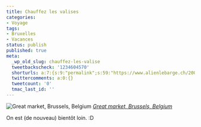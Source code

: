 ```yaml
---
title: Chauffez les valises
categories:
- Voyage
tags:
- Bruxelles
- Vacances
status: publish
published: true
meta:
  _wp_old_slug: chauffez-les-valise
  tweetbackscheck: '1234604570'
  shorturls: a:7:{s:9:"permalink";s:59:"https://www.alienlebarge.ch/2008/01/14/chauffez-les-valises/";s:7:"tinyurl";s:25:"https://tinyurl.com/ajm6z9";s:4:"isgd";s:17:"https://is.gd/itDF";s:5:"bitly";s:20:"https://bit.ly/3gzNM3";s:5:"snipr";s:22:"https://snipr.com/bci71";s:5:"snurl";s:22:"https://snurl.com/bci71";s:7:"snipurl";s:24:"https://snipurl.com/bci71";}
  twittercomments: a:0:{}
  tweetcount: '0'
  tmac_last_id: ''
---
```

 <img src="https://farm2.static.flickr.com/1013/642467236_3a419d8562.jpg" alt="Great market, Brussels, Belgium" />
<em><a href="https://www.flickr.com/photos/gbatistini/642467236/" title="photo sharing">Great market, Brussels, Belgium</a></em>

On est (de nouveau) bientôt loin.
:D
